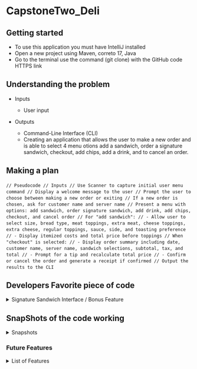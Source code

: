 # CapstoneTwo_Deli

## Getting started

- To use this application you must have IntelliJ installed
- Open a new project using Maven, correto 17, Java
- Go to the terminal use the command (git clone) with the GitHub code HTTPS link

## Understanding the problem

- Inputs
    - User input

- Outputs
    - Command-Line Interface (CLI)
    - Creating an application that allows the user to make a new order and is able to select 4 menu otions add a
      sandwich, order a signature sandwich, checkout, add chips, add a drink, and to cancel an order.

## Making a plan

``
// Pseudocode
// Inputs
// Use Scanner to capture initial user menu command
// Display a welcome message to the user
// Prompt the user to choose between making a new order or exiting
// If a new order is chosen, ask for customer name and server name
// Present a menu with options: add sandwich, order signature sandwich, add drink, add chips, checkout, and cancel order
// For "add sandwich":
// - Allow user to select size, bread type, meat toppings, extra meat, cheese toppings, extra cheese, regular toppings, sauce, side, and toasting preference
// - Display itemized costs and total price before toppings
// When "checkout" is selected:
// - Display order summary including date, customer name, server name, sandwich selections, subtotal, tax, and total
// - Prompt for a tip and recalculate total price
// - Confirm or cancel the order and generate a receipt if confirmed
// Output the results to the CLI
``

## Developers Favorite piece of code

<details> 
<summary>Signature Sandwich Interface / Bonus Feature </summary>

![SignatureSandwichInterface.png](SignatureSandwichInterface.png)

![BLTSandwich.png](BLTSandwich.png)

![PhillyCheeseSteak.png](PhillyCheeseSteak.png)

This is my favorite piece of code because I was able to show that I could implement interfaces which we learned in
class.
I did not fully understand it at first but during the time to complete this capstone I took some time to gain a better
understanding.
Essentially I created a signature sandwich interface and a BLTSandwich class and a PhillyCheeseSteak class that
implements from the signature sandwich interface so that I could overwrite the methods to adjust it to each sandwich.

</details>

## SnapShots of the code working

<details> <summary> Snapshots </summary>

### WELCOME

<details>
<summary>Welcome To Deli-cious</summary>

First menue the user sees and takes in the customer name and server name.

![WelcomeWithCustServName.png](WelcomeWithCustServName.png)

</details> 

### Main Menu

<details>
<summary>Main Menu options</summary>

![FirstMenu.png](FirstMenu.png)
</details>

<details>
<summary>Customize Sandwich</summary>

Each sandwich size has a set price and the price is adjusted by the user selections.

![customizeSandwich.png](customizeSandwich.png)

![customizeSandwich2.png](customizeSandwich2.png)

![customizeSandwich3.png](customizeSandwich3.png)

</details>

### Order

<details> 
<summary>Order Details </summary>

![OrderDetails.png](OrderDetails.png)
</details> 

<details>
<summary> Receipt </summary>

The receipt makes a new file an order is made and is stored by the date and time.

![DisplayedOrder.png](DisplayedOrder.png)

</details>


 </details>

### Future Features

<details>
<summary> List of Features </summary>

- Add more sandwich options
- Include vegetarian and vegan options
- Add Junit testing 


</details>